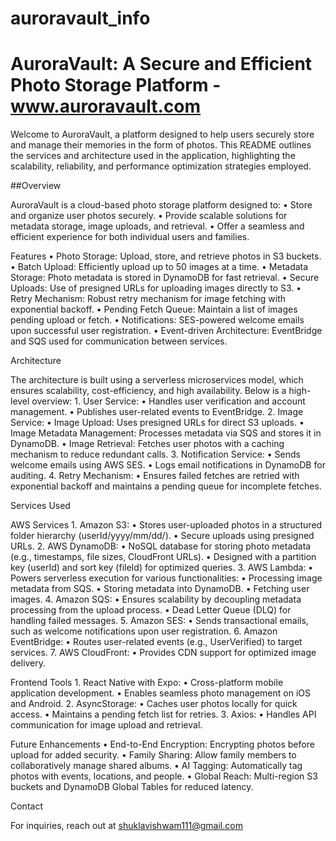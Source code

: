 # auroravault_info


# AuroraVault: A Secure and Efficient Photo Storage Platform - www.auroravault.com

Welcome to AuroraVault, a platform designed to help users securely store and manage their memories in the form of photos. This README outlines the services and architecture used in the application, highlighting the scalability, reliability, and performance optimization strategies employed.

##Overview

AuroraVault is a cloud-based photo storage platform designed to:
	•	Store and organize user photos securely.
	•	Provide scalable solutions for metadata storage, image uploads, and retrieval.
	•	Offer a seamless and efficient experience for both individual users and families.

Features
	•	Photo Storage: Upload, store, and retrieve photos in S3 buckets.
	•	Batch Upload: Efficiently upload up to 50 images at a time.
	•	Metadata Storage: Photo metadata is stored in DynamoDB for fast retrieval.
	•	Secure Uploads: Use of presigned URLs for uploading images directly to S3.
	•	Retry Mechanism: Robust retry mechanism for image fetching with exponential backoff.
	•	Pending Fetch Queue: Maintain a list of images pending upload or fetch.
	•	Notifications: SES-powered welcome emails upon successful user registration.
	•	Event-driven Architecture: EventBridge and SQS used for communication between services.

Architecture

The architecture is built using a serverless microservices model, which ensures scalability, cost-efficiency, and high availability. Below is a high-level overview:
	1.	User Service:
	•	Handles user verification and account management.
	•	Publishes user-related events to EventBridge.
	2.	Image Service:
	•	Image Upload: Uses presigned URLs for direct S3 uploads.
	•	Image Metadata Management: Processes metadata via SQS and stores it in DynamoDB.
	•	Image Retrieval: Fetches user photos with a caching mechanism to reduce redundant calls.
	3.	Notification Service:
	•	Sends welcome emails using AWS SES.
	•	Logs email notifications in DynamoDB for auditing.
	4.	Retry Mechanism:
	•	Ensures failed fetches are retried with exponential backoff and maintains a pending queue for incomplete fetches.

Services Used

AWS Services
	1.	Amazon S3:
	•	Stores user-uploaded photos in a structured folder hierarchy (userId/yyyy/mm/dd/).
	•	Secure uploads using presigned URLs.
	2.	AWS DynamoDB:
	•	NoSQL database for storing photo metadata (e.g., timestamps, file sizes, CloudFront URLs).
	•	Designed with a partition key (userId) and sort key (fileId) for optimized queries.
	3.	AWS Lambda:
	•	Powers serverless execution for various functionalities:
	•	Processing image metadata from SQS.
	•	Storing metadata into DynamoDB.
	•	Fetching user images.
	4.	Amazon SQS:
	•	Ensures scalability by decoupling metadata processing from the upload process.
	•	Dead Letter Queue (DLQ) for handling failed messages.
	5.	Amazon SES:
	•	Sends transactional emails, such as welcome notifications upon user registration.
	6.	Amazon EventBridge:
	•	Routes user-related events (e.g., UserVerified) to target services.
	7.	AWS CloudFront:
	•	Provides CDN support for optimized image delivery.

Frontend Tools
	1.	React Native with Expo:
	•	Cross-platform mobile application development.
	•	Enables seamless photo management on iOS and Android.
	2.	AsyncStorage:
	•	Caches user photos locally for quick access.
	•	Maintains a pending fetch list for retries.
	3.	Axios:
	•	Handles API communication for image upload and retrieval.

Future Enhancements
	•	End-to-End Encryption: Encrypting photos before upload for added security.
	•	Family Sharing: Allow family members to collaboratively manage shared albums.
	•	AI Tagging: Automatically tag photos with events, locations, and people.
	•	Global Reach: Multi-region S3 buckets and DynamoDB Global Tables for reduced latency.

Contact

For inquiries, reach out at shuklavishwam111@gmail.com
